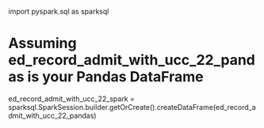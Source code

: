 import pyspark.sql as sparksql

# Assuming ed_record_admit_with_ucc_22_pandas is your Pandas DataFrame
ed_record_admit_with_ucc_22_spark = sparksql.SparkSession.builder.getOrCreate().createDataFrame(ed_record_admit_with_ucc_22_pandas)
